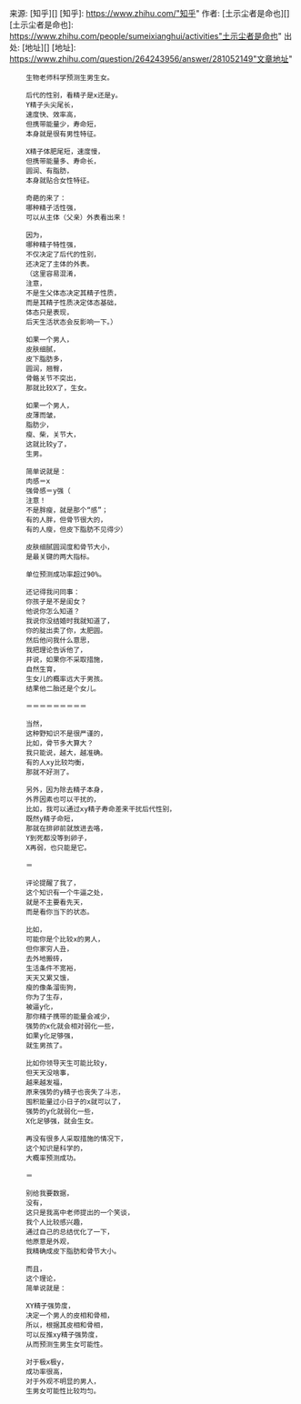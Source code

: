 来源: [知乎][] 
[知乎]: https://www.zhihu.com/"知乎"
作者: [土示尘者是命也][]
[土示尘者是命也]: https://www.zhihu.com/people/sumeixianghui/activities"土示尘者是命也"
出处: [地址][]
[地址]: https://www.zhihu.com/question/264243956/answer/281052149"文章地址"

        生物老师科学预测生男生女。
        
        后代的性别，看精子是x还是y。
        Y精子头尖尾长，
        速度快、效率高，
        但携带能量少，寿命短，
        本身就是很有男性特征。
        
        X精子体肥尾短，速度慢，
        但携带能量多、寿命长，
        圆润、有脂肪，
        本身就贴合女性特征。
        
        奇葩的来了：
        哪种精子活性强，
        可以从主体（父亲）外表看出来！
        
        因为，
        哪种精子特性强，
        不仅决定了后代的性别，
        还决定了主体的外表。
        （这里容易混淆，
        注意，
        不是生父体态决定其精子性质，
        而是其精子性质决定体态基础，
        体态只是表现，
        后天生活状态会反影响一下。）
        
        如果一个男人，
        皮肤细腻，
        皮下脂肪多，
        圆润，翘臀，
        骨骼关节不突出，
        那就比较X了，生女。
        
        如果一个男人，
        皮薄而皱，
        脂肪少，
        瘦、柴，关节大，
        这就比较y了，
        生男。
        
        简单说就是：
        肉感＝x
        强骨感＝y强（
        注意！
        不是胖瘦，就是那个“感”；
        有的人胖，但骨节很大的，
        有的人瘦，但皮下脂肪不见得少）
        
        皮肤细腻圆润度和骨节大小，
        是最关键的两大指标。
        
        单位预测成功率超过90%。
        
        还记得我问同事：
        你孩子是不是闺女？
        他说你怎么知道？
        我说你没结婚时我就知道了，
        你的腚出卖了你，太肥圆。
        然后他问我什么意思，
        我把理论告诉他了，
        并说，如果你不采取措施，
        自然生育，
        生女儿的概率远大于男孩。
        结果他二胎还是个女儿。
        
        ＝＝＝＝＝＝＝＝＝
        
        当然，
        这种野知识不是很严谨的，
        比如，骨节多大算大？
        我只能说，越大，越准确。
        有的人xy比较均衡，
        那就不好测了。
        
        另外，因为除去精子本身，
        外界因素也可以干扰的，
        比如，我可以通过xy精子寿命差来干扰后代性别，
        既然y精子命短，
        那就在排卵前就放进去咯，
        Y到死都没等到卵子，
        X再弱，也只能是它。
        
        ＝
        
        评论提醒了我了，
        这个知识有一个牛逼之处，
        就是不主要看先天，
        而是看你当下的状态。
        
        比如，
        可能你是个比较x的男人，
        但你家穷人丑，
        去外地搬砖，
        生活条件不宽裕，
        天天又累又饿，
        瘦的像条溜街狗，
        你为了生存，
        被逼y化，
        那你精子携带的能量会减少，
        强势的x化就会相对弱化一些，
        如果y化足够强，
        就生男孩了。
        
        比如你领导天生可能比较y，
        但天天没啥事，
        越来越发福，
        原来强势的y精子也丧失了斗志，
        囤积能量过小日子的x就可以了，
        强势的y化就弱化一些，
        X化足够强，就会生女。
        
        再没有很多人采取措施的情况下，
        这个知识是科学的，
        大概率预测成功。
        
        ＝
        
        别给我要数据，
        没有，
        这只是我高中老师提出的一个笑谈，
        我个人比较感兴趣，
        通过自己的总结优化了一下，
        他原意是外观，
        我精确成皮下脂肪和骨节大小。
        
        而且，
        这个理论，
        简单说就是：
        
        XY精子强势度，
        决定一个男人的皮相和骨相，
        所以，根据其皮相和骨相，
        可以反推xy精子强势度，
        从而预测生男生女可能性。
        
        对于极x极y，
        成功率很高，
        对于外观不明显的男人，
        生男女可能性比较均匀。